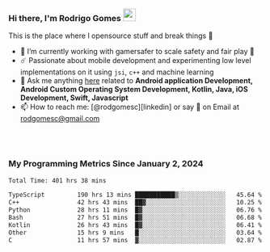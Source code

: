 
### Hi there, I'm Rodrigo Gomes <img src="https://media.giphy.com/media/hvRJCLFzcasrR4ia7z/giphy.gif" width="25px">
This is the place where I opensource stuff and break things 🤣
- 🔭 I’m currently working with gamersafer to scale safety and fair play 💜
- ☄️ Passionate about mobile development and experimenting low level implementations on it using `jsi`, `c++` and machine learning
- 💬 Ask me anything [here](https://github.com/rodgomesc/rodgomesc/issues) related to <b>Android application Development, Android Custom Operating System Development, Kotlin, Java, iOS Development, Swift, Javascript</b>
- 📫 How to reach me: [@rodgomesc][linkedin] or say 👋 on Email at [rodgomesc@gmail.com](mailto:rodgomesc@gmail.com)


<br/>

<!-- 
<picture>
  <img src="/github-metrics.svg" alt="Metrics">
</picture>
-->

</br>

### My Programming Metrics Since January 2, 2024 


<!--START_SECTION:waka-->

```txt
Total Time: 401 hrs 38 mins

TypeScript         190 hrs 13 mins ███████████▒░░░░░░░░░░░░░   45.64 %
C++                42 hrs 43 mins  ██▓░░░░░░░░░░░░░░░░░░░░░░   10.25 %
Python             28 hrs 11 mins  █▓░░░░░░░░░░░░░░░░░░░░░░░   06.76 %
Bash               27 hrs 51 mins  █▓░░░░░░░░░░░░░░░░░░░░░░░   06.68 %
Kotlin             26 hrs 43 mins  █▓░░░░░░░░░░░░░░░░░░░░░░░   06.41 %
Other              15 hrs 9 mins   █░░░░░░░░░░░░░░░░░░░░░░░░   03.64 %
C                  11 hrs 57 mins  ▓░░░░░░░░░░░░░░░░░░░░░░░░   02.87 %
```

<!--END_SECTION:waka-->
